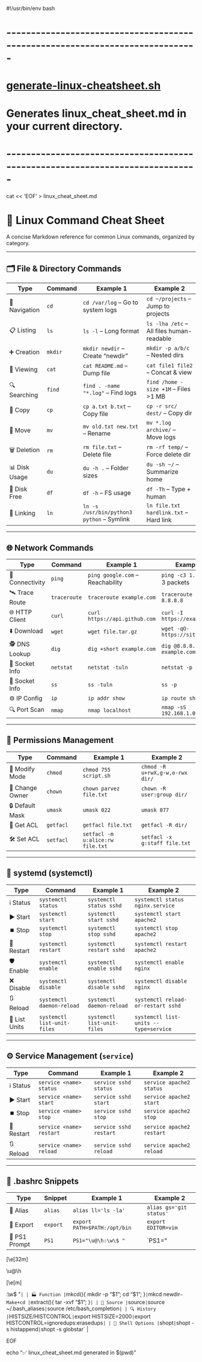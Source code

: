   
<p class="has-line-data" data-line-start="0" data-line-end="1">#!/usr/bin/env bash</p>
<h1 class="code-line" data-line-start=1 data-line-end=2 ><a id="_1"></a>-----------------------------------------------------------------------------</h1>
<h1 class="code-line" data-line-start=2 data-line-end=3 ><a id="generatelinuxcheatsheetsh_2"></a><a href="http://generate-linux-cheatsheet.sh">generate-linux-cheatsheet.sh</a></h1>
<h1 class="code-line" data-line-start=3 data-line-end=4 ><a id="Generates_linux_cheat_sheetmd_in_your_current_directory_3"></a>Generates linux_cheat_sheet.md in your current directory.</h1>
<h1 class="code-line" data-line-start=4 data-line-end=5 ><a id="_4"></a>-----------------------------------------------------------------------------</h1>
<p class="has-line-data" data-line-start="6" data-line-end="7">cat &lt;&lt; ‘EOF’ &gt; linux_cheat_sheet.md</p>
<h1 class="code-line" data-line-start=7 data-line-end=8 ><a id="_Linux_Command_Cheat_Sheet_7"></a>🐧 Linux Command Cheat Sheet</h1>
<p class="has-line-data" data-line-start="9" data-line-end="10">A concise Markdown reference for common Linux commands, organized by category.</p>
<hr>
<h2 class="code-line" data-line-start=13 data-line-end=14 ><a id="_File__Directory_Commands_13"></a>🗂️ File &amp; Directory Commands</h2>
<table class="table table-striped table-bordered">
<thead>
<tr>
<th>Type</th>
<th>Command</th>
<th>Example 1</th>
<th>Example 2</th>
</tr>
</thead>
<tbody>
<tr>
<td>📂 Navigation</td>
<td><code>cd</code></td>
<td><code>cd /var/log</code> – Go to system logs</td>
<td><code>cd ~/projects</code> – Jump to projects</td>
</tr>
<tr>
<td>📋 Listing</td>
<td><code>ls</code></td>
<td><code>ls -l</code> – Long format</td>
<td><code>ls -lha /etc</code> – All files human-readable</td>
</tr>
<tr>
<td>➕ Creation</td>
<td><code>mkdir</code></td>
<td><code>mkdir newdir</code> – Create “newdir”</td>
<td><code>mkdir -p a/b/c</code> – Nested dirs</td>
</tr>
<tr>
<td>📝 Viewing</td>
<td><code>cat</code></td>
<td><code>cat README.md</code> – Dump file</td>
<td><code>cat file1 file2</code> – Concat &amp; view</td>
</tr>
<tr>
<td>🔍 Searching</td>
<td><code>find</code></td>
<td><code>find . -name &quot;*.log&quot;</code> – Find logs</td>
<td><code>find /home -size +1M</code> – Files &gt;1 MB</td>
</tr>
<tr>
<td>📄 Copy</td>
<td><code>cp</code></td>
<td><code>cp a.txt b.txt</code> – Copy file</td>
<td><code>cp -r src/ dest/</code> – Copy dir</td>
</tr>
<tr>
<td>🚚 Move</td>
<td><code>mv</code></td>
<td><code>mv old.txt new.txt</code> – Rename</td>
<td><code>mv *.log archive/</code> – Move logs</td>
</tr>
<tr>
<td>🗑️ Deletion</td>
<td><code>rm</code></td>
<td><code>rm file.txt</code> – Delete file</td>
<td><code>rm -rf temp/</code> – Force delete dir</td>
</tr>
<tr>
<td>📊 Disk Usage</td>
<td><code>du</code></td>
<td><code>du -h .</code> – Folder sizes</td>
<td><code>du -sh ~/</code> – Summarize home</td>
</tr>
<tr>
<td>💾 Disk Free</td>
<td><code>df</code></td>
<td><code>df -h</code> – FS usage</td>
<td><code>df -Th</code> – Type + human</td>
</tr>
<tr>
<td>🔗 Linking</td>
<td><code>ln</code></td>
<td><code>ln -s /usr/bin/python3 python</code> – Symlink</td>
<td><code>ln file.txt hardlink.txt</code> – Hard link</td>
</tr>
</tbody>
</table>
<hr>
<h2 class="code-line" data-line-start=31 data-line-end=32 ><a id="_Network_Commands_31"></a>🌐 Network Commands</h2>
<table class="table table-striped table-bordered">
<thead>
<tr>
<th>Type</th>
<th>Command</th>
<th>Example 1</th>
<th>Example 2</th>
</tr>
</thead>
<tbody>
<tr>
<td>📶 Connectivity</td>
<td><code>ping</code></td>
<td><code>ping google.com</code> – Reachability</td>
<td><code>ping -c3 1.1.1.1</code> – 3 packets</td>
</tr>
<tr>
<td>🛰️ Trace Route</td>
<td><code>traceroute</code></td>
<td><code>traceroute example.com</code></td>
<td><code>traceroute -n 8.8.8.8</code></td>
</tr>
<tr>
<td>🌐 HTTP Client</td>
<td><code>curl</code></td>
<td><code>curl https://api.github.com</code></td>
<td><code>curl -I https://example.com</code></td>
</tr>
<tr>
<td>⬇️ Download</td>
<td><code>wget</code></td>
<td><code>wget file.tar.gz</code></td>
<td><code>wget -qO- https://site.com</code></td>
</tr>
<tr>
<td>🕵️ DNS Lookup</td>
<td><code>dig</code></td>
<td><code>dig +short example.com</code></td>
<td><code>dig @8.8.8.8 example.com</code></td>
</tr>
<tr>
<td>🔌 Socket Info</td>
<td><code>netstat</code></td>
<td><code>netstat -tuln</code></td>
<td><code>netstat -p</code></td>
</tr>
<tr>
<td>🔌 Socket Info</td>
<td><code>ss</code></td>
<td><code>ss -tuln</code></td>
<td><code>ss -p</code></td>
</tr>
<tr>
<td>⚙️ IP Config</td>
<td><code>ip</code></td>
<td><code>ip addr show</code></td>
<td><code>ip route show</code></td>
</tr>
<tr>
<td>🔍 Port Scan</td>
<td><code>nmap</code></td>
<td><code>nmap localhost</code></td>
<td><code>nmap -sS 192.168.1.0/24</code></td>
</tr>
</tbody>
</table>
<hr>
<h2 class="code-line" data-line-start=47 data-line-end=48 ><a id="_Permissions_Management_47"></a>🔐 Permissions Management</h2>
<table class="table table-striped table-bordered">
<thead>
<tr>
<th>Type</th>
<th>Command</th>
<th>Example 1</th>
<th>Example 2</th>
</tr>
</thead>
<tbody>
<tr>
<td>🔑 Modify Mode</td>
<td><code>chmod</code></td>
<td><code>chmod 755 script.sh</code></td>
<td><code>chmod -R u+rwX,g-w,o-rwx dir/</code></td>
</tr>
<tr>
<td>👤 Change Owner</td>
<td><code>chown</code></td>
<td><code>chown parvez file.txt</code></td>
<td><code>chown -R user:group dir/</code></td>
</tr>
<tr>
<td>🔒 Default Mask</td>
<td><code>umask</code></td>
<td><code>umask 022</code></td>
<td><code>umask 077</code></td>
</tr>
<tr>
<td>📜 Get ACL</td>
<td><code>getfacl</code></td>
<td><code>getfacl file.txt</code></td>
<td><code>getfacl -R dir/</code></td>
</tr>
<tr>
<td>🛠️ Set ACL</td>
<td><code>setfacl</code></td>
<td><code>setfacl -m u:alice:rw file.txt</code></td>
<td><code>setfacl -x g:staff file.txt</code></td>
</tr>
</tbody>
</table>
<hr>
<h2 class="code-line" data-line-start=59 data-line-end=60 ><a id="_systemd_systemctl_59"></a>🔧 systemd (systemctl)</h2>
<table class="table table-striped table-bordered">
<thead>
<tr>
<th>Type</th>
<th>Command</th>
<th>Example 1</th>
<th>Example 2</th>
</tr>
</thead>
<tbody>
<tr>
<td>ℹ️ Status</td>
<td><code>systemctl status</code></td>
<td><code>systemctl status sshd</code></td>
<td><code>systemctl status nginx.service</code></td>
</tr>
<tr>
<td>▶️ Start</td>
<td><code>systemctl start</code></td>
<td><code>systemctl start sshd</code></td>
<td><code>systemctl start apache2</code></td>
</tr>
<tr>
<td>⏹️ Stop</td>
<td><code>systemctl stop</code></td>
<td><code>systemctl stop sshd</code></td>
<td><code>systemctl stop apache2</code></td>
</tr>
<tr>
<td>🔄 Restart</td>
<td><code>systemctl restart</code></td>
<td><code>systemctl restart sshd</code></td>
<td><code>systemctl restart apache2</code></td>
</tr>
<tr>
<td>🛡️ Enable</td>
<td><code>systemctl enable</code></td>
<td><code>systemctl enable sshd</code></td>
<td><code>systemctl enable nginx</code></td>
</tr>
<tr>
<td>❌ Disable</td>
<td><code>systemctl disable</code></td>
<td><code>systemctl disable sshd</code></td>
<td><code>systemctl disable nginx</code></td>
</tr>
<tr>
<td>🔃 Reload</td>
<td><code>systemctl daemon-reload</code></td>
<td><code>systemctl daemon-reload</code></td>
<td><code>systemctl reload-or-restart sshd</code></td>
</tr>
<tr>
<td>📜 List Units</td>
<td><code>systemctl list-unit-files</code></td>
<td><code>systemctl list-unit-files</code></td>
<td><code>systemctl list-units --type=service</code></td>
</tr>
</tbody>
</table>
<hr>
<h2 class="code-line" data-line-start=74 data-line-end=75 ><a id="_Service_Management_service_74"></a>⚙️ Service Management (<code>service</code>)</h2>
<table class="table table-striped table-bordered">
<thead>
<tr>
<th>Type</th>
<th>Command</th>
<th>Example 1</th>
<th>Example 2</th>
</tr>
</thead>
<tbody>
<tr>
<td>ℹ️ Status</td>
<td><code>service &lt;name&gt; status</code></td>
<td><code>service sshd status</code></td>
<td><code>service apache2 status</code></td>
</tr>
<tr>
<td>▶️ Start</td>
<td><code>service &lt;name&gt; start</code></td>
<td><code>service sshd start</code></td>
<td><code>service apache2 start</code></td>
</tr>
<tr>
<td>⏹️ Stop</td>
<td><code>service &lt;name&gt; stop</code></td>
<td><code>service sshd stop</code></td>
<td><code>service apache2 stop</code></td>
</tr>
<tr>
<td>🔄 Restart</td>
<td><code>service &lt;name&gt; restart</code></td>
<td><code>service sshd restart</code></td>
<td><code>service apache2 restart</code></td>
</tr>
<tr>
<td>🔃 Reload</td>
<td><code>service &lt;name&gt; reload</code></td>
<td><code>service sshd reload</code></td>
<td><code>service apache2 reload</code></td>
</tr>
</tbody>
</table>
<hr>
<h2 class="code-line" data-line-start=86 data-line-end=87 ><a id="_bashrc_Snippets_86"></a>📝 .bashrc Snippets</h2>
<table class="table table-striped table-bordered">
<thead>
<tr>
<th>Type</th>
<th>Snippet</th>
<th>Example 1</th>
<th>Example 2</th>
</tr>
</thead>
<tbody>
<tr>
<td>🔗 Alias</td>
<td><code>alias</code></td>
<td><code>alias ll='ls -la'</code></td>
<td><code>alias gs='git status'</code></td>
</tr>
<tr>
<td>🌿 Export</td>
<td><code>export</code></td>
<td><code>export PATH=$PATH:/opt/bin</code></td>
<td><code>export EDITOR=vim</code></td>
</tr>
<tr>
<td>🎨 PS1 Prompt</td>
<td><code>PS1</code></td>
<td><code>PS1=&quot;\u@\h:\w\$ &quot;</code></td>
<td>`PS1=&quot;</td>
</tr>
</tbody>
</table>
<p class="has-line-data" data-line-start="94" data-line-end="95">[\e[32m]</p>
<p class="has-line-data" data-line-start="96" data-line-end="97">\u@\h</p>
<p class="has-line-data" data-line-start="98" data-line-end="99">[\e[m]</p>
<p class="has-line-data" data-line-start="100" data-line-end="105">:\w$ &quot;<code>| | 🏭 Function |</code>mkcd(){ mkdir -p “$1”; cd “$1”; }<code>|</code>mkcd newdir<code>– Make+cd |</code>extract(){ tar -xvf “$1”; }<code>| | 📜 Source |</code>source<code>|</code>source ~/.bash_aliases<code>|</code>source /etc/bash_completion<code>| | 🔍 History |</code>HISTSIZE/HISTCONTROL<code>|</code>export HISTSIZE=2000<code>|</code>export HISTCONTROL=ignoredups:erasedups<code>| | 🔔 Shell Options |</code>shopt<code>|</code>shopt -s histappend<code>|</code>shopt -s globstar`                    |</p>
<p class="has-line-data" data-line-start="106" data-line-end="107">EOF</p>
<p class="has-line-data" data-line-start="108" data-line-end="109">echo “✅ linux_cheat_sheet.md generated in $(pwd)”</p>
